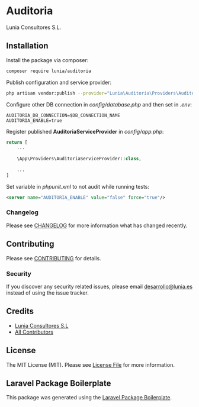 # Auditoria

Lunia Consultores S.L.

## Installation

Install the package via composer:

```bash
composer require lunia/auditoria
```

Publish configuration and service provider:

```bash
php artisan vendor:publish --provider="Lunia\Auditoria\Providers\AuditoriaApplicationServiceProvider"
```

Configure other DB connection in _config/database.php_ and then set in _.env_:

```env
AUDITORIA_DB_CONNECTION=$DB_CONNECTION_NAME
AUDITORIA_ENABLE=true
```

Register published **AuditoriaServiceProvider** in _config/app.php_:
```php
return [
    ...
    
    \App\Providers\AuditoriaServiceProvider::class,
    
    ...
]
```

Set variable in _phpunit.xml_ to not audit while running tests:
```xml
<server name="AUDITORIA_ENABLE" value="false" force="true"/>
```

### Changelog

Please see [CHANGELOG](CHANGELOG.md) for more information what has changed recently.

## Contributing

Please see [CONTRIBUTING](CONTRIBUTING.md) for details.

### Security

If you discover any security related issues, please email desarrollo@lunia.es instead of using the issue tracker.

## Credits

-   [Lunia Consultores S.L](https://github.com/lunia)
-   [All Contributors](../../contributors)

## License

The MIT License (MIT). Please see [License File](LICENSE.md) for more information.

## Laravel Package Boilerplate

This package was generated using the [Laravel Package Boilerplate](https://laravelpackageboilerplate.com).

